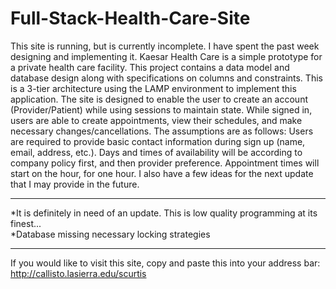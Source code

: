 # Full-Stack-Health-Care-Site
This site is running, but is currently incomplete.  I have spent the past week designing and implementing it.  Kaesar Health Care is a simple prototype for a private health care facility.  This project contains a data model and database design along with specifications on columns and constraints.  This is a 3-tier architecture using the LAMP environment to implement this application.  The site is designed to enable the user to create an account (Provider/Patient) while using sessions to maintain state.  While signed in, users are able to create appointments, view their schedules, and make necessary changes/cancellations.  The assumptions are as follows:  Users are required to provide basic contact information during sign up (name, email, address, etc.). Days and times of availability will be according to company policy first, and then provider preference.  Appointment times will start on the hour, for one hour.  I also have a few ideas for the next update that I may provide in the future.  
______________________________________________________________________________________________________________________________

*It is definitely in need of an update.  This is low quality programming at its finest...                                          
*Database missing necessary locking strategies
______________________________________________________________________________________________________________________________

If you would like to visit this site, copy and paste this into your address bar: http://callisto.lasierra.edu/scurtis
